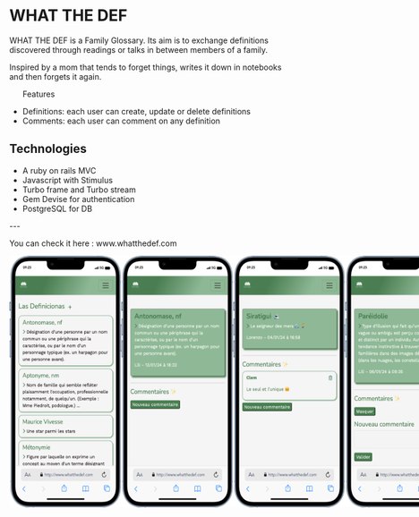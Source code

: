 <h1>WHAT THE DEF</h1>
<p>WHAT THE DEF is a Family Glossary. Its aim is to exchange definitions discovered through readings or talks in between members of a family.</p>

<p>Inspired by a mom that tends to forget things, writes it down in notebooks and then forgets it again.</p>

<ul>
  <p>Features</p>
    <li>Definitions: each user can create, update or delete definitions</li>
    <li>Comments: each user can comment on any definition</li>
</ul>

<h2>Technologies</h2>
<ul>
  <li>A ruby on rails MVC</li>
  <li>Javascript with Stimulus</li>
  <li>Turbo frame and Turbo stream</li>
  <li>Gem Devise for authentication</li>
  <li>PostgreSQL for DB</li>
</ul>

<p>---</p>
<p>You can check it here : www.whatthedef.com</p>
<div style="display: flex">
<img src="app/assets/images/mobile.png" width="200" height="450"/>
<img src="app/assets/images/mobile1.png" width="200" height="450"/>
<img src="app/assets/images/mobile2.png" width="200" height="450"/>
<img src="app/assets/images/mobile3.png" width="200" height="450"/>
</div>

